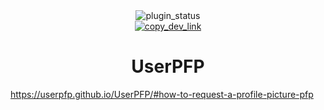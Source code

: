 <!--
  * This file was autogenerated
  * If you want to change anything, do so in the readmes.mjs script
  * https://github.com/nexpid/BunnyPlugins/edit/dev/scripts/readmes.mjs
-->

<div align="center">
  <img alt="plugin_status" src="https://img.shields.io/badge/plugin_status-finished-a6da95?style=for-the-badge&labelColor=24273a" />
  <br/>
  <a href="https://dev.bunny.nexpid.xyz/usrpfp">
    <img alt="copy_dev_link" src="https://img.shields.io/badge/copy_dev_link-24273a?style=for-the-badge" />
  </a>
</div>

<h1 align="center">
  UserPFP
</h1>

https://userpfp.github.io/UserPFP/#how-to-request-a-profile-picture-pfp
